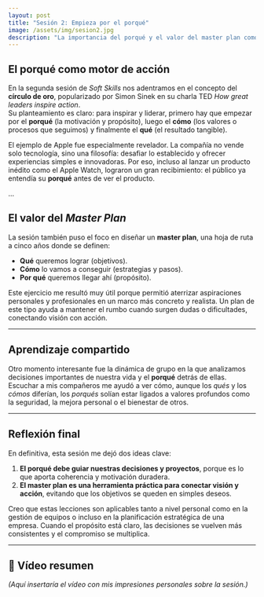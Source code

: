 ```yaml
---
layout: post
title: "Sesión 2: Empieza por el porqué"
image: /assets/img/sesion2.jpg
description: "La importancia del porqué y el valor del master plan como herramienta personal."
---
```


## El porqué como motor de acción  

En la segunda sesión de *Soft Skills* nos adentramos en el concepto del **círculo de oro**, popularizado por Simon Sinek en su charla TED *How great leaders inspire action*.  
Su planteamiento es claro: para inspirar y liderar, primero hay que empezar por el **porqué** (la motivación y propósito), luego el **cómo** (los valores o procesos que seguimos) y finalmente el **qué** (el resultado tangible).  

El ejemplo de Apple fue especialmente revelador. La compañía no vende solo tecnología, sino una filosofía: desafiar lo establecido y ofrecer experiencias simples e innovadoras. Por eso, incluso al lanzar un producto inédito como el Apple Watch, lograron un gran recibimiento: el público ya entendía su **porqué** antes de ver el producto.  

<div class="separator">...</div> 

## El valor del *Master Plan*  

La sesión también puso el foco en diseñar un **master plan**, una hoja de ruta a cinco años donde se definen:  

- **Qué** queremos lograr (objetivos).  
- **Cómo** lo vamos a conseguir (estrategias y pasos).  
- **Por qué** queremos llegar ahí (propósito).  

Este ejercicio me resultó muy útil porque permitió aterrizar aspiraciones personales y profesionales en un marco más concreto y realista. Un plan de este tipo ayuda a mantener el rumbo cuando surgen dudas o dificultades, conectando visión con acción.  

---

## Aprendizaje compartido  

Otro momento interesante fue la dinámica de grupo en la que analizamos decisiones importantes de nuestra vida y el **porqué** detrás de ellas. Escuchar a mis compañeros me ayudó a ver cómo, aunque los *qués* y los *cómos* diferían, los *porqués* solían estar ligados a valores profundos como la seguridad, la mejora personal o el bienestar de otros.  

---

## Reflexión final  

En definitiva, esta sesión me dejó dos ideas clave:  

1. **El porqué debe guiar nuestras decisiones y proyectos**, porque es lo que aporta coherencia y motivación duradera.  
2. **El master plan es una herramienta práctica para conectar visión y acción**, evitando que los objetivos se queden en simples deseos.  

Creo que estas lecciones son aplicables tanto a nivel personal como en la gestión de equipos o incluso en la planificación estratégica de una empresa. Cuando el propósito está claro, las decisiones se vuelven más consistentes y el compromiso se multiplica.  

---

## 🎥 Vídeo resumen  

*(Aquí insertaría el vídeo con mis impresiones personales sobre la sesión.)*

